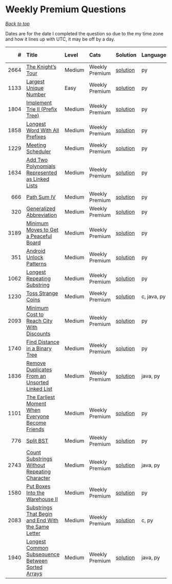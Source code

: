 # Weekly Premium Questions

*[Back to top](<../README.md>)*

Dates are for the date I completed the question so due to the my time zone and how it lines up with UTC, it may be off by a day.

|    # | Title                                                                                                                                    | Level   | Cats           | Solution                                                                   | Languages   | Date Complete   |
|-----:|:-----------------------------------------------------------------------------------------------------------------------------------------|:--------|:---------------|:---------------------------------------------------------------------------|:------------|:----------------|
| 2664 | [The Knight’s Tour](<https://leetcode.com/problems/the-knights-tour>)                                                                    | Medium  | Weekly Premium | [solution](<_2664. The Knight’s Tour.md>)                                  | py          | Oct 22, 2024    |
| 1133 | [Largest Unique Number](<https://leetcode.com/problems/largest-unique-number>)                                                           | Easy    | Weekly Premium | [solution](<_1133. Largest Unique Number.md>)                              | py          | Oct 01, 2024    |
| 1804 | [Implement Trie II (Prefix Tree)](<https://leetcode.com/problems/implement-trie-ii-prefix-tree>)                                         | Medium  | Weekly Premium | [solution](<_1804. Implement Trie II (Prefix Tree).md>)                    | py          | Sep 29, 2024    |
| 1858 | [Longest Word With All Prefixes](<https://leetcode.com/problems/longest-word-with-all-prefixes>)                                         | Medium  | Weekly Premium | [solution](<_1858. Longest Word With All Prefixes.md>)                     | py          | Sep 22, 2024    |
| 1229 | [Meeting Scheduler](<https://leetcode.com/problems/meeting-scheduler>)                                                                   | Medium  | Weekly Premium | [solution](<_1229. Meeting Scheduler.md>)                                  | py          | Sep 08, 2024    |
| 1634 | [Add Two Polynomials Represented as Linked Lists](<https://leetcode.com/problems/add-two-polynomials-represented-as-linked-lists>)       | Medium  | Weekly Premium | [solution](<_1634. Add Two Polynomials Represented as Linked Lists.md>)    | py          | Sep 01, 2024    |
|  666 | [Path Sum IV](<https://leetcode.com/problems/path-sum-iv>)                                                                               | Medium  | Weekly Premium | [solution](<_666. Path Sum IV.md>)                                         | py          | Aug 29, 2024    |
|  320 | [Generalized Abbreviation](<https://leetcode.com/problems/generalized-abbreviation>)                                                     | Medium  | Weekly Premium | [solution](<_320. Generalized Abbreviation.md>)                            | py          | Aug 22, 2024    |
| 3189 | [Minimum Moves to Get a Peaceful Board](<https://leetcode.com/problems/minimum-moves-to-get-a-peaceful-board>)                           | Medium  | Weekly Premium | [solution](<_3189. Minimum Moves to Get a Peaceful Board.md>)              | py          | Aug 15, 2024    |
|  351 | [Android Unlock Patterns](<https://leetcode.com/problems/android-unlock-patterns>)                                                       | Medium  | Weekly Premium | [solution](<_351. Android Unlock Patterns.md>)                             | py          | Aug 08, 2024    |
| 1062 | [Longest Repeating Substring](<https://leetcode.com/problems/longest-repeating-substring>)                                               | Medium  | Weekly Premium | [solution](<_1062. Longest Repeating Substring.md>)                        | py          | Aug 01, 2024    |
| 1230 | [Toss Strange Coins](<https://leetcode.com/problems/toss-strange-coins>)                                                                 | Medium  | Weekly Premium | [solution](<_1230. Toss Strange Coins.md>)                                 | c, java, py | Jul 29, 2024    |
| 2093 | [Minimum Cost to Reach City With Discounts](<https://leetcode.com/problems/minimum-cost-to-reach-city-with-discounts>)                   | Medium  | Weekly Premium | [solution](<_2093. Minimum Cost to Reach City With Discounts.md>)          | py          | Jul 22, 2024    |
| 1740 | [Find Distance in a Binary Tree](<https://leetcode.com/problems/find-distance-in-a-binary-tree>)                                         | Medium  | Weekly Premium | [solution](<_1740. Find Distance in a Binary Tree.md>)                     | py          | Jul 15, 2024    |
| 1836 | [Remove Duplicates From an Unsorted Linked List](<https://leetcode.com/problems/remove-duplicates-from-an-unsorted-linked-list>)         | Medium  | Weekly Premium | [solution](<_1836. Remove Duplicates From an Unsorted Linked List.md>)     | java, py    | Jul 08, 2024    |
| 1101 | [The Earliest Moment When Everyone Become Friends](<https://leetcode.com/problems/the-earliest-moment-when-everyone-become-friends>)     | Medium  | Weekly Premium | [solution](<_1101. The Earliest Moment When Everyone Become Friends.md>)   | py          | Jul 01, 2024    |
|  776 | [Split BST](<https://leetcode.com/problems/split-bst>)                                                                                   | Medium  | Weekly Premium | [solution](<_776. Split BST.md>)                                           | py          | Jun 29, 2024    |
| 2743 | [Count Substrings Without Repeating Character](<https://leetcode.com/problems/count-substrings-without-repeating-character>)             | Medium  | Weekly Premium | [solution](<_2743. Count Substrings Without Repeating Character.md>)       | java, py    | Jun 22, 2024    |
| 1580 | [Put Boxes Into the Warehouse II](<https://leetcode.com/problems/put-boxes-into-the-warehouse-ii>)                                       | Medium  | Weekly Premium | [solution](<_1580. Put Boxes Into the Warehouse II.md>)                    | py          | Jun 15, 2024    |
| 2083 | [Substrings That Begin and End With the Same Letter](<https://leetcode.com/problems/substrings-that-begin-and-end-with-the-same-letter>) | Medium  | Weekly Premium | [solution](<_2083. Substrings That Begin and End With the Same Letter.md>) | c, py       | Jun 08, 2024    |
| 1940 | [Longest Common Subsequence Between Sorted Arrays](<https://leetcode.com/problems/longest-common-subsequence-between-sorted-arrays>)     | Medium  | Weekly Premium | [solution](<_1940. Longest Common Subsequence Between Sorted Arrays.md>)   | java, py    | Jun 01, 2024    |